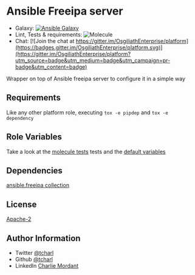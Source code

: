 Ansible Freeipa server
=========

* Galaxy: [![Ansible Galaxy](https://img.shields.io/badge/galaxy-tcharl.freeipa_server-660198.svg?style=flat)](https://galaxy.ansible.com/tcharl/freeipa_server)
* Lint, Tests & requirements: ![Molecule](https://github.com/OsgiliathEnterprise/freeipa_server/workflows/Molecule/badge.svg)
* Chat: [![Join the chat at https://gitter.im/OsgiliathEnterprise/platform](https://badges.gitter.im/OsgiliathEnterprise/platform.svg)](https://gitter.im/OsgiliathEnterprise/platform?utm_source=badge&utm_medium=badge&utm_campaign=pr-badge&utm_content=badge)

Wrapper on top of Ansible freeipa server to configure it in a simple way

Requirements
------------

Like any other platform role, executing `tox -e pipdep` and `tox -e dependency` 

Role Variables
--------------

Take a look at the [molecule tests](./molecule/default/converge.yml) tests and the [default variables](./defaults/main.yml)

Dependencies
------------

[ansible.freeipa collection](https://github.com/freeipa/ansible-freeipa)

License
-------

[Apache-2](https://www.apache.org/licenses/LICENSE-2.0)

Author Information
------------------

* Twitter [@tcharl](https://twitter.com/Tcharl)
* Github [@tcharl](https://github.com/Tcharl)
* LinkedIn [Charlie Mordant](https://www.linkedin.com/in/charlie-mordant-51796a97/)
